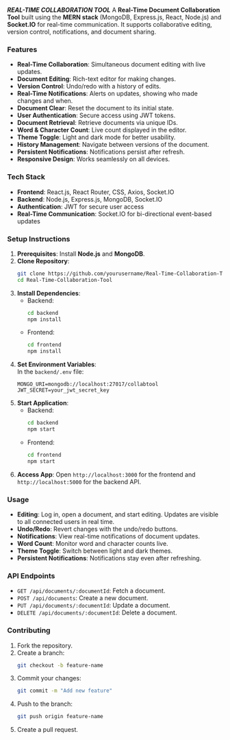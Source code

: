 ***REAL-TIME COLLABORATION TOOL*** 
A **Real-Time Document Collaboration Tool** built using the **MERN stack** (MongoDB, Express.js, React, Node.js) and **Socket.IO** for real-time communication. It supports collaborative editing, version control, notifications, and document sharing.

### **Features**  
- **Real-Time Collaboration**: Simultaneous document editing with live updates.  
- **Document Editing**: Rich-text editor for making changes.  
- **Version Control**: Undo/redo with a history of edits.  
- **Real-Time Notifications**: Alerts on updates, showing who made changes and when.  
- **Document Clear**: Reset the document to its initial state.  
- **User Authentication**: Secure access using JWT tokens.  
- **Document Retrieval**: Retrieve documents via unique IDs.  
- **Word & Character Count**: Live count displayed in the editor.  
- **Theme Toggle**: Light and dark mode for better usability.  
- **History Management**: Navigate between versions of the document.  
- **Persistent Notifications**: Notifications persist after refresh.  
- **Responsive Design**: Works seamlessly on all devices.

### **Tech Stack**  
- **Frontend**: React.js, React Router, CSS, Axios, Socket.IO  
- **Backend**: Node.js, Express.js, MongoDB, Socket.IO  
- **Authentication**: JWT for secure user access  
- **Real-Time Communication**: Socket.IO for bi-directional event-based updates  

### **Setup Instructions**  
1. **Prerequisites**: Install **Node.js** and **MongoDB**.  
2. **Clone Repository**:  
   ```bash  
   git clone https://github.com/yourusername/Real-Time-Collaboration-Tool.git  
   cd Real-Time-Collaboration-Tool  
   ```  
3. **Install Dependencies**:  
   - Backend:  
     ```bash  
     cd backend  
     npm install  
     ```  
   - Frontend:  
     ```bash  
     cd frontend  
     npm install  
     ```  
4. **Set Environment Variables**:  
   In the `backend/.env` file:  
   ```  
   MONGO_URI=mongodb://localhost:27017/collabtool  
   JWT_SECRET=your_jwt_secret_key  
   ```  
5. **Start Application**:  
   - Backend:  
     ```bash  
     cd backend  
     npm start  
     ```  
   - Frontend:  
     ```bash  
     cd frontend  
     npm start  
     ```  
6. **Access App**: Open `http://localhost:3000` for the frontend and `http://localhost:5000` for the backend API.

### **Usage**  
- **Editing**: Log in, open a document, and start editing. Updates are visible to all connected users in real time.  
- **Undo/Redo**: Revert changes with the undo/redo buttons.  
- **Notifications**: View real-time notifications of document updates.  
- **Word Count**: Monitor word and character counts live.  
- **Theme Toggle**: Switch between light and dark themes.  
- **Persistent Notifications**: Notifications stay even after refreshing.

### **API Endpoints**  
- `GET /api/documents/:documentId`: Fetch a document.  
- `POST /api/documents`: Create a new document.  
- `PUT /api/documents/:documentId`: Update a document.  
- `DELETE /api/documents/:documentId`: Delete a document.

### **Contributing**  
1. Fork the repository.  
2. Create a branch:  
   ```bash  
   git checkout -b feature-name  
   ```  
3. Commit your changes:  
   ```bash  
   git commit -m "Add new feature"  
   ```  
4. Push to the branch:  
   ```bash  
   git push origin feature-name  
   ```  
5. Create a pull request.
